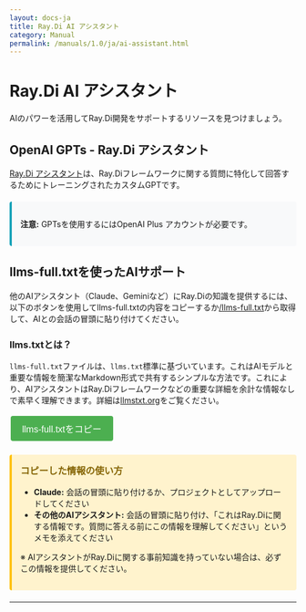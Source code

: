 ```yaml
---
layout: docs-ja
title: Ray.Di AI アシスタント
category: Manual
permalink: /manuals/1.0/ja/ai-assistant.html
---
```


# Ray.Di AI アシスタント

AIのパワーを活用してRay.Di開発をサポートするリソースを見つけましょう。

## OpenAI GPTs - Ray.Di アシスタント

[Ray.Di アシスタント](https://chatgpt.com/g/g-SPAwqfqd4-ray-di-assistant)は、Ray.Diフレームワークに関する質問に特化して回答するためにトレーニングされたカスタムGPTです。

<div class="info-box">
  <p><strong>注意:</strong> GPTsを使用するにはOpenAI Plus アカウントが必要です。</p>
</div>

## llms-full.txtを使ったAIサポート

他のAIアシスタント（Claude、Geminiなど）にRay.Diの知識を提供するには、以下のボタンを使用してllms-full.txtの内容をコピーするか[/llms-full.txt](/llms-full.txt)から取得して、AIとの会話の冒頭に貼り付けてください。

### llms.txtとは？

`llms-full.txt`ファイルは、`llms.txt`標準に基づいています。これはAIモデルと重要な情報を簡潔なMarkdown形式で共有するシンプルな方法です。これにより、AIアシスタントはRay.Diフレームワークなどの重要な詳細を余計な情報なしで素早く理解できます。詳細は[llmstxt.org](https://llmstxt.org/)をご覧ください。

<button id="copyLlmsText" class="copy-button">llms-full.txtをコピー</button>
<span id="copyStatus" class="copy-status"></span>

<div class="usage-guide">
  <h3>コピーした情報の使い方</h3>
  <ul>
    <li><strong>Claude:</strong> 会話の冒頭に貼り付けるか、プロジェクトとしてアップロードしてください</li>
    <li><strong>その他のAIアシスタント:</strong> 会話の冒頭に貼り付け、「これはRay.Diに関する情報です。質問に答える前にこの情報を理解してください」というメモを添えてください</li>
  </ul>
  <p>※ AIアシスタントがRay.Diに関する事前知識を持っていない場合は、必ずこの情報を提供してください。</p>
</div>

---

<script>
document.getElementById('copyLlmsText').addEventListener('click', function() {
  // Fetch the llms-full.txt file from the root
  fetch('/llms-full.txt')
    .then(response => {
      if (!response.ok) {
        throw new Error('ファイルが見つかりません');
      }
      return response.text();
    })
    .then(text => {
      navigator.clipboard.writeText(text).then(function() {
        const status = document.getElementById('copyStatus');
        status.textContent = 'コピーしました！';
        setTimeout(function() {
          status.textContent = '';
        }, 2000);
      }).catch(function(err) {
        console.error('クリップボードへのコピーに失敗しました', err);
        alert('クリップボードへのコピーに失敗しました。');
      });
    })
    .catch(error => {
      console.error('ファイルの読み込みに失敗しました:', error);
      alert('llms-full.txtの読み込みに失敗しました。');
    });
});
</script>

<style>
.info-box {
  background-color: #f8f9fa;
  border-left: 4px solid #17a2b8;
  padding: 15px;
  margin: 20px 0;
  border-radius: 4px;
}

.usage-guide {
  background-color: #fff3cd;
  border-left: 4px solid #ffc107;
  padding: 15px;
  margin: 20px 0;
  border-radius: 4px;
}

.usage-guide h3 {
  margin-top: 0;
  color: #856404;
}

.copy-button {
  background-color: #4CAF50;
  border: none;
  color: white;
  padding: 10px 20px;
  text-align: center;
  text-decoration: none;
  display: inline-block;
  font-size: 16px;
  margin: 4px 2px;
  cursor: pointer;
  border-radius: 4px;
  transition: background-color 0.3s;
}

.copy-button:hover {
  background-color: #45a049;
}

.copy-status {
  margin-left: 10px;
  color: #4CAF50;
  font-weight: bold;
}
</style>
